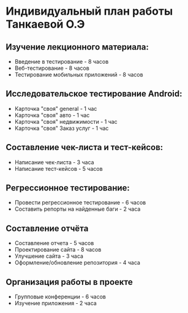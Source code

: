 # Индивидуальный план работы Танкаевой О.Э
## Изучение лекционного материала:
* Введение в тестирование - 8 часов
* Веб-тестирование - 8 часов
* Тестирование мобильных приложений - 8 часов
## Исcледовательское тестирование Android:
* Карточка "своя" general - 1 час
* Карточка "своя" авто - 1 час
* Карточка "своя" недвижимости - 1 час
* Карточка "своя" 3аказ услуг - 1 час
## Составление чек-листа и тест-кейсов:
* Написание чек-листа - 3 часа
* Написание тест-кейсов - 5 часов
## Регрессионное тестирование:
* Провести регрессионное тестирование - 6 часов
* Составить репорты на найденные баги - 2 часа
## Составление отчёта
* Составление отчета - 5 часов
* Проектирование сайта - 8 часов
* Улучшение сайта - 3 часа
* Оформление/обновление репозитория - 4 часа
## Организация работы в проекте
* Групповые конференции - 6 часов
* Изучение приложения - 2 часа



